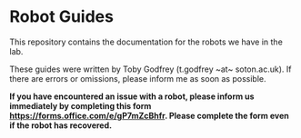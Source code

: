 # Robot Guides

This repository contains the documentation for the robots we have in the lab.

These guides were written by Toby Godfrey (t.godfrey ~at~ soton.ac.uk). If there are errors or omissions, please inform me as soon as possible.

**If you have encountered an issue with a robot, please inform us immediately by completing this form <https://forms.office.com/e/gP7mZcBhfr>. Please complete the form even if the robot has recovered.**
